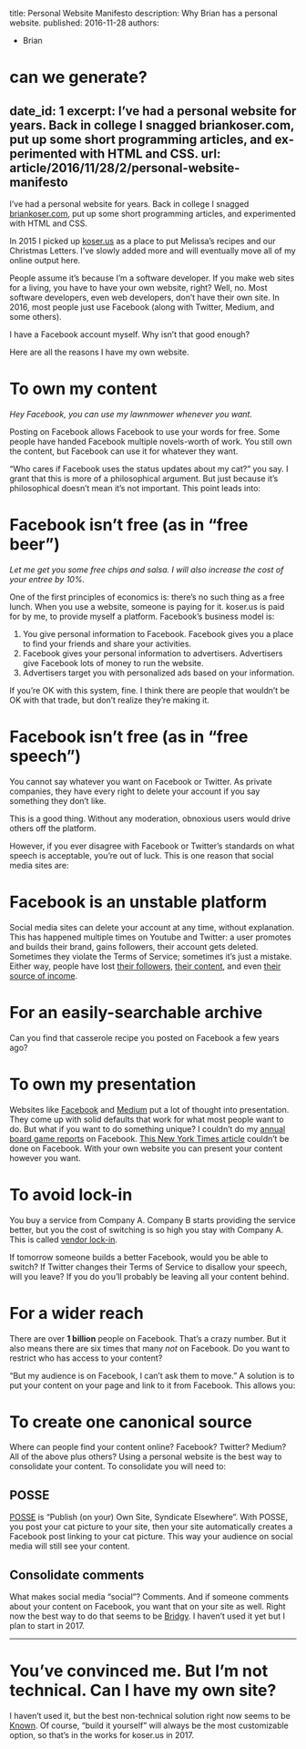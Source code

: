 title: Personal Website Manifesto
description: Why Brian has a personal website.
published: 2016-11-28
authors:
  - Brian

# can we generate?
date_id: 1
excerpt: I’ve had a per­sonal web­site for years. Back in col­lege I snagged bri­ankoser.com, put up some short pro­gram­ming ar­ti­cles, and ex­per­i­mented with HTML and CSS.
url: article/2016/11/28/2/personal-website-manifesto
---
I’ve had a personal website for years. Back in college I snagged [briankoser.com](http://briankoser.com), put up some short programming articles, and experimented with HTML and CSS.

In 2015 I picked up [koser.us](http://koser.us) as a place to put Melissa’s recipes and our Christmas Letters. I’ve slowly added more and will eventually move all of my online output here.

People assume it’s because I’m a software developer. If you make web sites for a living, you have to have your own website, right? Well, no. Most software developers, even web developers, don’t have their own site. In 2016, most people just use Facebook (along with Twitter, Medium, and some others).

I have a Facebook account myself. Why isn’t that good enough?

Here are all the reasons I have my own website.

# To own my content
*Hey Facebook, you can use my lawnmower whenever you want.*

Posting on Facebook allows Facebook to use your words for free. Some people have handed Facebook multiple novels-worth of work. You still own the content, but Facebook can use it for whatever they want.

“Who cares if Facebook uses the status updates about my cat?” you say. I grant that this is more of a philosophical argument. But just because it’s philosophical doesn’t mean it’s not important. This point leads into:

# Facebook isn’t free (as in “free beer”)
*Let me get you some free chips and salsa. I will also increase the cost of your entree by 10%.*

One of the first principles of economics is: there’s no such thing as a free lunch. When you use a website, someone is paying for it. koser.us is paid for by me, to provide myself a platform. Facebook’s business model is:

1. You give personal information to Facebook. Facebook gives you a place to find your friends and share your activities.
2. Facebook gives your personal information to advertisers. Advertisers give Facebook lots of money to run the website.
3. Advertisers target you with personalized ads based on your information.

If you’re OK with this system, fine. I think there are people that wouldn’t be OK with that trade, but don’t realize they’re making it.

# Facebook isn’t free (as in “free speech”)
You cannot say whatever you want on Facebook or Twitter. As private companies, they have every right to delete your account if you say something they don’t like.

This is a good thing. Without any moderation, obnoxious users would drive others off the platform.

However, if you ever disagree with Facebook or Twitter’s standards on what speech is acceptable, you’re out of luck. This is one reason that social media sites are:

# Facebook is an unstable platform
Social media sites can delete your account at any time, without explanation. This has happened multiple times on Youtube and Twitter: a user promotes and builds their brand, gains followers, their account gets deleted. Sometimes they violate the Terms of Service; sometimes it’s just a mistake. Either way, people have lost [their followers](https://marie-antoinettequeenoffrance.blogspot.com/2015/10/why-twitter-permanently-suspended-my.html), [their content](http://www.sciencealert.com/google-has-deleted-an-artist-s-blog-with-14-years-of-his-work), and even [their source of income](https://www.maxlaumeister.com/blog/google-is-deleting-your-favorite-youtube-videos/).

# For an easily-searchable archive
Can you find that casserole recipe you posted on Facebook a few years ago?

# To own my presentation
Websites like [Facebook](http://www.positivecomputing.org/2014/03/design-for-conflict-resolution-and.html) and [Medium](https://medium.design/crafting-link-underlines-on-medium-7c03a9274f9#.syb8bp65v) put a lot of thought into presentation. They come up with solid defaults that work for what most people want to do. But what if you want to do something unique? I couldn’t do my [annual board game reports](http://koser.us/games/) on Facebook. [This New York Times article](http://www.nytimes.com/interactive/2016/08/11/magazine/isis-middle-east-arab-spring-fractured-lands.html) couldn’t be done on Facebook. With your own website you can present your content however you want.

# To avoid lock-in
You buy a service from Company A. Company B starts providing the service better, but you the cost of switching is so high you stay with Company A. This is called [vendor lock-in](https://en.m.wikipedia.org/wiki/Vendor_lock-in).

If tomorrow someone builds a better Facebook, would you be able to switch? If Twitter changes their Terms of Service to disallow your speech, will you leave? If you do you’ll probably be leaving all your content behind.

# For a wider reach
There are over **1 billion** people on Facebook. That’s a crazy number. But it also means there are six times that many *not* on Facebook. Do you want to restrict who has access to your content?

“But my audience is on Facebook, I can’t ask them to move.” A solution is to put your content on your page and link to it from Facebook. This allows you:

# To create one canonical source
Where can people find your content online? Facebook? Twitter? Medium? All of the above plus others? Using a personal website is the best way to consolidate your content. To consolidate you will need to:

## POSSE
[POSSE](https://indieweb.org/POSSE) is “Publish (on your) Own Site, Syndicate Elsewhere”. With POSSE, you post your cat picture to your site, then your site automatically creates a Facebook post linking to your cat picture. This way your audience on social media will still see your content.

## Consolidate comments
What makes social media “social”? Comments. And if someone comments about your content on Facebook, you want that on your site as well. Right now the best way to do that seems to be [Bridgy](https://brid.gy/). I haven’t used it yet but I plan to start in 2017.

<hr>

# You’ve convinced me. But I’m not technical. Can I have my own site?

I haven’t used it, but the best non-technical solution right now seems to be [Known](https://withknown.com/). Of course, “build it yourself” will always be the most customizable option, so that’s in the works for koser.us in 2017.